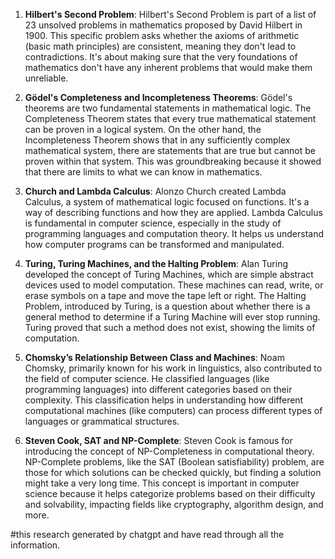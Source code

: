 1. **Hilbert's Second Problem**: Hilbert's Second Problem is part of a list of 23 unsolved problems in mathematics proposed by David Hilbert in 1900. This specific problem asks whether the axioms of arithmetic (basic math principles) are consistent, meaning they don't lead to contradictions. It's about making sure that the very foundations of mathematics don't have any inherent problems that would make them unreliable.

2. **Gödel's Completeness and Incompleteness Theorems**: Gödel's theorems are two fundamental statements in mathematical logic. The Completeness Theorem states that every true mathematical statement can be proven in a logical system. On the other hand, the Incompleteness Theorem shows that in any sufficiently complex mathematical system, there are statements that are true but cannot be proven within that system. This was groundbreaking because it showed that there are limits to what we can know in mathematics.

3. **Church and Lambda Calculus**: Alonzo Church created Lambda Calculus, a system of mathematical logic focused on functions. It's a way of describing functions and how they are applied. Lambda Calculus is fundamental in computer science, especially in the study of programming languages and computation theory. It helps us understand how computer programs can be transformed and manipulated.

4. **Turing, Turing Machines, and the Halting Problem**: Alan Turing developed the concept of Turing Machines, which are simple abstract devices used to model computation. These machines can read, write, or erase symbols on a tape and move the tape left or right. The Halting Problem, introduced by Turing, is a question about whether there is a general method to determine if a Turing Machine will ever stop running. Turing proved that such a method does not exist, showing the limits of computation.

5. **Chomsky’s Relationship Between Class and Machines**: Noam Chomsky, primarily known for his work in linguistics, also contributed to the field of computer science. He classified languages (like programming languages) into different categories based on their complexity. This classification helps in understanding how different computational machines (like computers) can process different types of languages or grammatical structures.

6. **Steven Cook, SAT and NP-Complete**: Steven Cook is famous for introducing the concept of NP-Completeness in computational theory. NP-Complete problems, like the SAT (Boolean satisfiability) problem, are those for which solutions can be checked quickly, but finding a solution might take a very long time. This concept is important in computer science because it helps categorize problems based on their difficulty and solvability, impacting fields like cryptography, algorithm design, and more.

#this research generated by chatgpt and have read through all the information.
